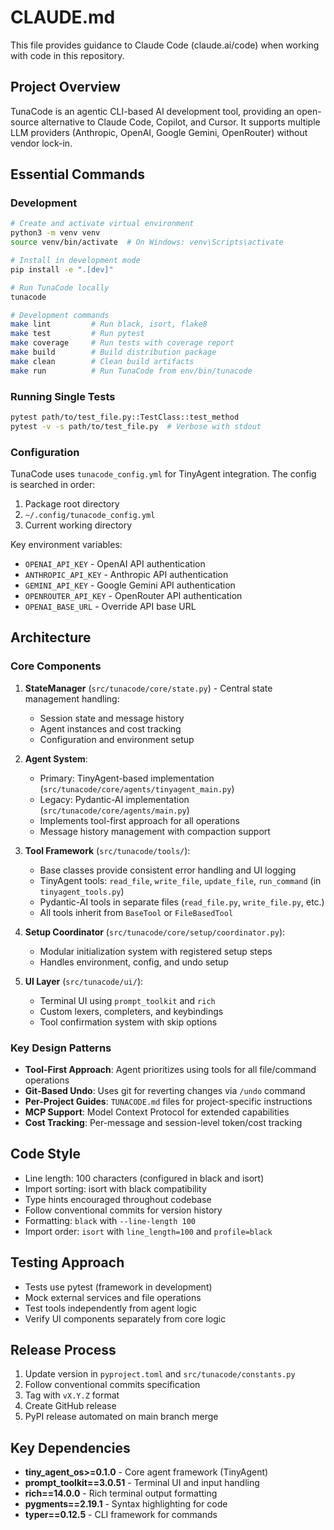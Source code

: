 # CLAUDE.md

This file provides guidance to Claude Code (claude.ai/code) when working with code in this repository.

## Project Overview

TunaCode is an agentic CLI-based AI development tool, providing an open-source alternative to Claude Code, Copilot, and Cursor. It supports multiple LLM providers (Anthropic, OpenAI, Google Gemini, OpenRouter) without vendor lock-in.

## Essential Commands

### Development
```bash
# Create and activate virtual environment
python3 -m venv venv
source venv/bin/activate  # On Windows: venv\Scripts\activate

# Install in development mode
pip install -e ".[dev]"

# Run TunaCode locally
tunacode

# Development commands
make lint         # Run black, isort, flake8
make test         # Run pytest
make coverage     # Run tests with coverage report
make build        # Build distribution package
make clean        # Clean build artifacts
make run          # Run TunaCode from env/bin/tunacode
```

### Running Single Tests
```bash
pytest path/to/test_file.py::TestClass::test_method
pytest -v -s path/to/test_file.py  # Verbose with stdout
```

### Configuration
TunaCode uses `tunacode_config.yml` for TinyAgent integration. The config is searched in order:
1. Package root directory
2. `~/.config/tunacode_config.yml`
3. Current working directory

Key environment variables:
- `OPENAI_API_KEY` - OpenAI API authentication
- `ANTHROPIC_API_KEY` - Anthropic API authentication  
- `GEMINI_API_KEY` - Google Gemini API authentication
- `OPENROUTER_API_KEY` - OpenRouter API authentication
- `OPENAI_BASE_URL` - Override API base URL

## Architecture

### Core Components

1. **StateManager** (`src/tunacode/core/state.py`) - Central state management handling:
   - Session state and message history
   - Agent instances and cost tracking
   - Configuration and environment setup

2. **Agent System**:
   - Primary: TinyAgent-based implementation (`src/tunacode/core/agents/tinyagent_main.py`)
   - Legacy: Pydantic-AI implementation (`src/tunacode/core/agents/main.py`)
   - Implements tool-first approach for all operations
   - Message history management with compaction support

3. **Tool Framework** (`src/tunacode/tools/`):
   - Base classes provide consistent error handling and UI logging
   - TinyAgent tools: `read_file`, `write_file`, `update_file`, `run_command` (in `tinyagent_tools.py`)
   - Pydantic-AI tools in separate files (`read_file.py`, `write_file.py`, etc.)
   - All tools inherit from `BaseTool` or `FileBasedTool`

4. **Setup Coordinator** (`src/tunacode/core/setup/coordinator.py`):
   - Modular initialization system with registered setup steps
   - Handles environment, config, and undo setup

5. **UI Layer** (`src/tunacode/ui/`):
   - Terminal UI using `prompt_toolkit` and `rich`
   - Custom lexers, completers, and keybindings
   - Tool confirmation system with skip options

### Key Design Patterns

- **Tool-First Approach**: Agent prioritizes using tools for all file/command operations
- **Git-Based Undo**: Uses git for reverting changes via `/undo` command
- **Per-Project Guides**: `TUNACODE.md` files for project-specific instructions
- **MCP Support**: Model Context Protocol for extended capabilities
- **Cost Tracking**: Per-message and session-level token/cost tracking

## Code Style

- Line length: 100 characters (configured in black and isort)
- Import sorting: isort with black compatibility
- Type hints encouraged throughout codebase
- Follow conventional commits for version history
- Formatting: `black` with `--line-length 100`
- Import order: `isort` with `line_length=100` and `profile=black`

## Testing Approach

- Tests use pytest (framework in development)
- Mock external services and file operations
- Test tools independently from agent logic
- Verify UI components separately from core logic

## Release Process

1. Update version in `pyproject.toml` and `src/tunacode/constants.py`
2. Follow conventional commits specification
3. Tag with `vX.Y.Z` format
4. Create GitHub release
5. PyPI release automated on main branch merge

## Key Dependencies

- **tiny_agent_os>=0.1.0** - Core agent framework (TinyAgent)
- **prompt_toolkit==3.0.51** - Terminal UI and input handling
- **rich==14.0.0** - Rich terminal output formatting
- **pygments==2.19.1** - Syntax highlighting for code
- **typer==0.12.5** - CLI framework for commands